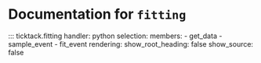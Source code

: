 # Documentation for `fitting`

::: ticktack.fitting
    handler: python
    selection:
      members:
        - get_data
        - sample_event
        - fit_event
    rendering:
      show_root_heading: false
      show_source: false
